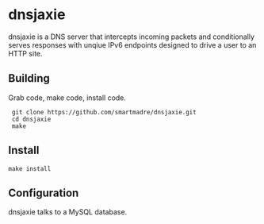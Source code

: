
# dnsjaxie

dnsjaxie is a DNS server that intercepts incoming packets and conditionally
serves responses with unqiue IPv6 endpoints designed to drive a user to an
HTTP site.

## Building

Grab code, make code, install code.

     git clone https://github.com/smartmadre/dnsjaxie.git
     cd dnsjaxie
     make

## Install

    make install

## Configuration

dnsjaxie talks to a MySQL database.
